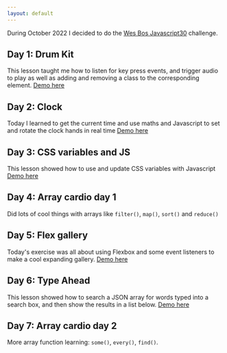 ```yaml
---
layout: default
---
```


During October 2022 I decided to do the [Wes Bos Javascript30](https://javascript30.com/) challenge.

## Day 1: Drum Kit
This lesson taught me how to listen for key press events, and trigger audio to play as well as adding and removing a class to the corresponding element.
[Demo here](day1-drumkit)

## Day 2: Clock
Today I learned to get the current time and use maths and Javascript to set and rotate the clock hands in real time
[Demo here](day2-clock)

## Day 3: CSS variables and JS
This lesson showed how to use and update CSS variables with Javascript
[Demo here](day3-variables)

## Day 4: Array cardio day 1
Did lots of cool things with arrays like `filter()`, `map()`, `sort()` and `reduce()`

## Day 5: Flex gallery
Today's exercise was all about using Flexbox and some event listeners to make a cool expanding gallery.
[Demo here](day5-flexpanelgallery)

## Day 6: Type Ahead
This lesson showed how to search a JSON array for words typed into a search box, and then show the results in a list below. 
[Demo here](day6-typeahead)

## Day 7: Array cardio day 2
More array function learning: `some()`, `every()`, `find()`.
